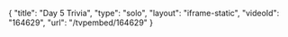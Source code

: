{
    "title": "Day 5 Trivia",
    "type": "solo",
    "layout": "iframe-static",
    "videoId": "164629",
    "url": "\/tvpembed\/164629"
}